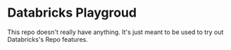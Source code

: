# Databricks Playgroud
This repo doesn't really have anything. It's just meant to be used to try out Databricks's Repo features.

